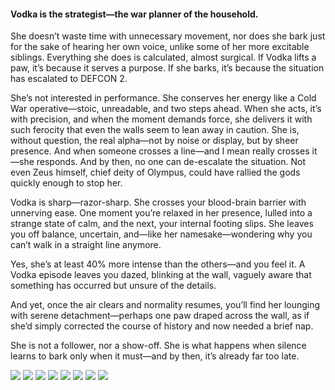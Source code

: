 <h4>Vodka is the strategist—the war planner of the household.</h4>

She doesn’t waste time with unnecessary movement, nor does she bark just for the sake of hearing her own voice, unlike some of her more excitable siblings. Everything she does is calculated, almost surgical. If Vodka lifts a paw, it’s because it serves a purpose. If she barks, it’s because the situation has escalated to DEFCON 2.

She’s not interested in performance. She conserves her energy like a Cold War operative—stoic, unreadable, and two steps ahead. When she acts, it’s with precision, and when the moment demands force, she delivers it with such ferocity that even the walls seem to lean away in caution. She is, without question, the real alpha—not by noise or display, but by sheer presence. And when someone crosses a line—and I mean really crosses it—she responds. And by then, no one can de-escalate the situation. Not even Zeus himself, chief deity of Olympus, could have rallied the gods quickly enough to stop her.

Vodka is sharp—razor-sharp. She crosses your blood-brain barrier with unnerving ease. One moment you’re relaxed in her presence, lulled into a strange state of calm, and the next, your internal footing slips. She leaves you off balance, uncertain, and—like her namesake—wondering why you can’t walk in a straight line anymore.

Yes, she’s at least 40% more intense than the others—and you feel it. A Vodka episode leaves you dazed, blinking at the wall, vaguely aware that something has occurred but unsure of the details.

And yet, once the air clears and normality resumes, you’ll find her lounging with serene detachment—perhaps one paw draped across the wall, as if she’d simply corrected the course of history and now needed a brief nap.

She is not a follower, nor a show-off. She is what happens when silence learns to bark only when it must—and by then, it’s already far too late.

![](113.JPG)
![](114.JPG)
![](115.jpeg)
![](116.JPG)
![](117.JPG)
![](118.JPG)
![](119.JPG)
![](120.jpeg)

<p></p>
